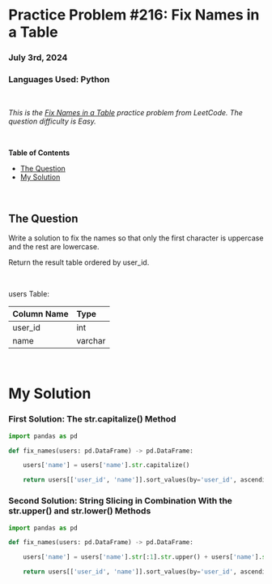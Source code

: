 # **Practice Problem #216: Fix Names in a Table**
### July 3rd, 2024
### Languages Used: Python

<br>

*This is the [Fix Names in a Table](https://leetcode.com/problems/fix-names-in-a-table/description/?lang=pythondata) practice problem from LeetCode. The question difficulty is Easy.*

<br>

**Table of Contents**

-   [The Question](#the-question)
-   [My Solution](#my-solution)
  
<br>

## The Question

Write a solution to fix the names so that only the first character is uppercase and the rest are lowercase.

Return the result table ordered by user_id.

<br>

users Table:

| Column Name   | Type    |
|:--------------|:--------|
| user_id       | int     |
| name          | varchar |

<br>

# My Solution

### First Solution: The str.capitalize() Method

``` Python
import pandas as pd

def fix_names(users: pd.DataFrame) -> pd.DataFrame:

    users['name'] = users['name'].str.capitalize()

    return users[['user_id', 'name']].sort_values(by='user_id', ascending=True)
```

### Second Solution: String Slicing in Combination With the str.upper() and str.lower() Methods

``` Python
import pandas as pd

def fix_names(users: pd.DataFrame) -> pd.DataFrame:

    users['name'] = users['name'].str[:1].str.upper() + users['name'].str[1:].str.lower()

    return users[['user_id', 'name']].sort_values(by='user_id', ascending=True)
```
